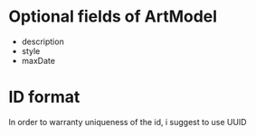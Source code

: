 # Optional fields of ArtModel
- description
- style
- maxDate

# ID format
In order to warranty uniqueness of the id, i suggest to use UUID